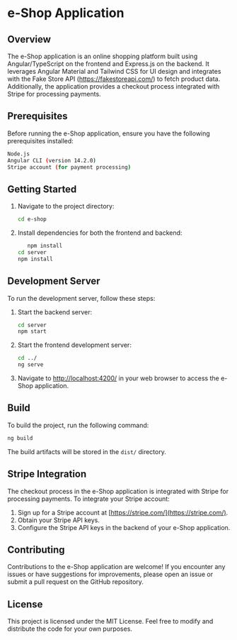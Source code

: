 # e-Shop Application

## Overview

The e-Shop application is an online shopping platform built using Angular/TypeScript on the frontend and Express.js on the backend. It leverages Angular Material and Tailwind CSS for UI design and integrates with the Fake Store API (https://fakestoreapi.com/) to fetch product data. Additionally, the application provides a checkout process integrated with Stripe for processing payments.

## Prerequisites

Before running the e-Shop application, ensure you have the following prerequisites installed:

```bash
Node.js
Angular CLI (version 14.2.0)
Stripe account (for payment processing)
```

## Getting Started

1. Navigate to the project directory:

   ```bash
   cd e-shop
   ```

2. Install dependencies for both the frontend and backend:

   ```bash
      npm install
   cd server
   npm install
   ```

## Development Server

To run the development server, follow these steps:

1. Start the backend server:

   ```bash
   cd server
   npm start
   ```

2. Start the frontend development server:

   ```bash
   cd ../
   ng serve
   ```

3. Navigate to [http://localhost:4200/](http://localhost:4200/) in your web browser to access the e-Shop application.

## Build

To build the project, run the following command:

```bash
ng build
```

The build artifacts will be stored in the `dist/` directory.

## Stripe Integration

The checkout process in the e-Shop application is integrated with Stripe for processing payments. To integrate your Stripe account:

1. Sign up for a Stripe account at [https://stripe.com/](https://stripe.com/).
2. Obtain your Stripe API keys.
3. Configure the Stripe API keys in the backend of your e-Shop application.

## Contributing

Contributions to the e-Shop application are welcome! If you encounter any issues or have suggestions for improvements, please open an issue or submit a pull request on the GitHub repository.

## License

This project is licensed under the MIT License. Feel free to modify and distribute the code for your own purposes.
